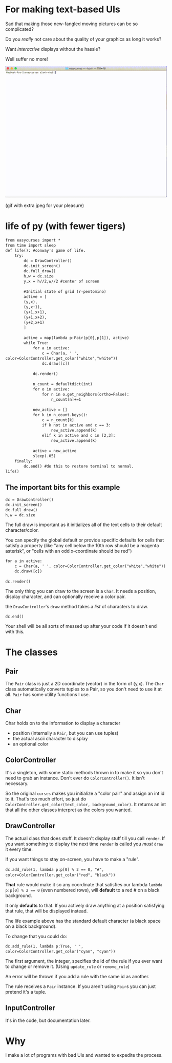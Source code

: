 # For making text-based UIs



Sad that making those new-fangled moving pictures can be so complicated?

Do you *really* not care about the quality of your graphics as long it works?

Want *interactive* displays without the hassle?

Well suffer no more!


![](./assets/life_example.gif)

(gif with extra jpeg for your pleasure)


# life of py (with fewer tigers)
```
from easycurses import *
from time import sleep
def life(): #conway's game of life. 
    try:
        dc = DrawController()
        dc.init_screen()
        dc.full_draw()
        h,w = dc.size
        y,x = h//2,w//2 #center of screen
        
        #Initial state of grid (r-pentomino)
        active = [
        (y,x),
        (y,x+1),
        (y+1,x+1),
        (y+1,x+2),
        (y+2,x+1)
        ]

        active = map(lambda p:Pair(p[0],p[1]), active)
        while True:
            for a in active:
                c = Char(a, ' ', color=ColorController.get_color("white","white"))
                dc.draw([c])

            dc.render()

            n_count = defaultdict(int)
            for o in active:
                for n in o.get_neighbors(ortho=False):
                    n_count[n]+=1

            new_active = []
            for k in n_count.keys():
                c = n_count[k]
                if k not in active and c == 3:
                    new_active.append(k)
                elif k in active and c in [2,3]:
                    new_active.append(k)

            active = new_active
            sleep(.05)
    finally:
        dc.end() #do this to restore terminal to normal.
life()
```

## The important bits for this example

```
dc = DrawController()
dc.init_screen()
dc.full_draw()
h,w = dc.size
```

The full draw is important as it initializes all of the text cells to their default character/color.

You can specify the global default or provide specific defaults for cells that satisfy a property (like "any cell below the 10th row should be a magenta asterisk", or "cells with an odd x-coordinate should be red")

```
for a in active:
    c = Char(a, ' ', color=ColorController.get_color("white","white"))
    dc.draw([c])

dc.render()
```

The only thing you can draw to the screen is a `Char`. It needs a position, display character, and can optionally receive a color pair. 

the `DrawController`'s `draw` method takes a *list* of characters to draw.

```
dc.end()
```

Your shell will be all sorts of messed up after your code if it doesn't end with this.

# The classes

## Pair

The `Pair` class is just a 2D coordinate (vector) in the form of (y,x). The `Char` class automatically converts tuples to a Pair, so you don't need to use it at all. `Pair` has some utility functions I use. 

## Char

Char holds on to the information to display a character
* position (internally a `Pair`, but you can use tuples)
* the actual ascii character to display
* an optional color

## ColorController

It's a singleton, with some static methods thrown in to make it so you don't need to grab an instance. Don't ever do `ColorController()`. It isn't necessary.

So the original `curses` makes you initialize a "color pair" and assign an int id to it. That's too much effort, so just do `ColorController.get_color(text_color, background_color)`. It returns an int that all the other classes interpret as the colors you wanted. 

## DrawController

The actual class that does stuff. It doesn't display stuff till you call `render`. If you want something to display the next time `render` is called you *must* `draw` it every time. 

If you want things to stay on-screen, you have to make a "rule". 

`dc.add_rule(1, lambda p:p[0] % 2 == 0, "#", color=ColorController.get_color("red", "black"))`

**That** rule would make it so any coordinate that satisfies our lambda `lambda p:p[0] % 2 == 0` (even numbered rows), will **default** to a red # on a black background. 

It only **defaults** to that. If you actively draw anything at a position satisfying that rule, that will be displayed instead.

The life example above has the standard default character (a black space on a black background).

To change that you could do:

```
dc.add_rule(1, lambda p:True, ' ', color=ColorController.get_color("cyan", "cyan"))
```

The first argument, the integer, specifies the id of the rule if you ever want to change or remove it. (Using `update_rule` or `remove_rule`)

An error will be thrown if you add a rule with the same id as another.

The rule receives a `Pair` instance. If you aren't using `Pair`s you can just pretend it's a tuple.

## InputController

It's in the code, but documentation later.

# Why
I make a lot of programs with bad UIs and wanted to expedite the process.
